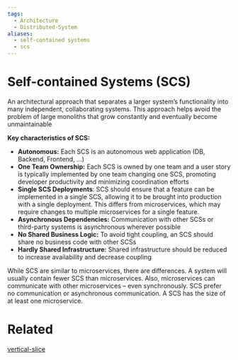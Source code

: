 ```yaml
---
tags:
  - Architecture
  - Distributed-System
aliases:
  - self-contained systems
  - scs
---
```


# Self-contained Systems (SCS)

An architectural approach that separates a larger system’s functionality into many independent, collaborating systems. This approach helps avoid the problem of large monoliths that grow constantly and eventually become unmaintainable

**Key characteristics of SCS:**
- **Autonomous:** Each SCS is an autonomous web application (DB, Backend, Frontend, ...)
- **One Team Ownership:** Each SCS is owned by one team and a user story is typically implemented by one team changing one SCS, promoting developer productivity and minimizing coordination efforts
- **Single SCS Deployments**: SCS should ensure that a feature can be implemented in a single SCS, allowing it to be brought into production with a single deployment. This differs from microservices, which may require changes to multiple microservices for a single feature.
- **Asynchronous Dependencies:** Communication with other SCSs or third-party systems is asynchronous wherever possible
- **No Shared Business Logic:** To avoid tight coupling, an SCS should share no business code with other SCSs
- **Hardly Shared Infrastructure:** Shared infrastructure should be reduced to increase availability and decrease coupling

While SCS are similar to microservices, there are differences. A system will usually contain fewer SCS than microservices. Also, microservices can communicate with other microservices – even synchronously. SCS prefer no communication or asynchronous communication. A SCS has the size of at least one microservice.


# Related

[vertical-slice](vertical-slice.md)